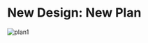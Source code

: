 # New Design: New Plan
![plan1](https://user-images.githubusercontent.com/85242597/133791492-12792222-1b0a-47a9-aaf3-332615009237.jpg)
